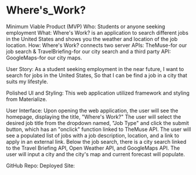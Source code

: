 # Where's_Work?

Minimum Viable Product (MVP)
Who: Students or anyone seeking employment
What: Where's Work? is an application to search different jobs in the United States and shows you the weather and location of the job location.
How: Where's Work? connects two server APIs: TheMuse-for our job search & TravelBriefing-for our city search and a third party API: GoogleMaps-for our city maps.

User Story:
As a student seeking employment in the near future,
I want to search for jobs in the United States, 
So that I can be find a job in a city that suits my lifestyle.


Polished UI and Styling:
This web application utilized framework and styling from Materialize.

User Interface:
Upon opening the web application, the user will see the homepage, displaying the title, "Where's Work?" The user will select the desired job title from the dropdown named, "Job Type" and click the submit button, which has an "onclick" function linked to TheMuse API. The user will see a populated list of jobs with a job description, location, and a link to apply in an external link. Below the job search, there is a city search linked to the Travel Briefing API, Open Weather API, and GoogleMaps API. The user will input a city and the city's map and current forecast will populate.


GitHub Repo:
Deployed Site:


